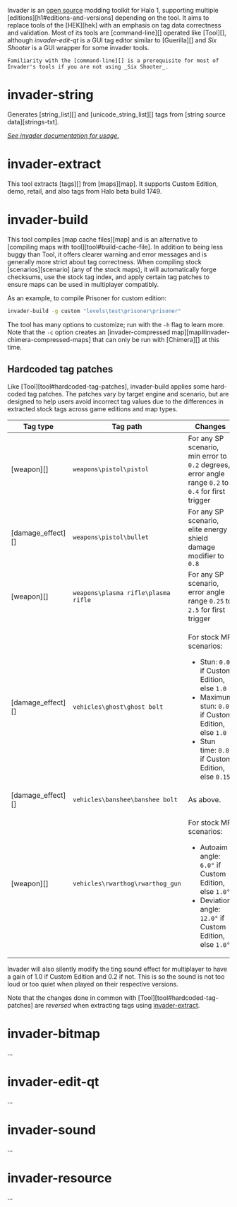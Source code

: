 Invader is an [open source][invader-repo] modding toolkit for Halo 1, supporting multiple [editions][h1#editions-and-versions] depending on the tool. It aims to replace tools of the [HEK][hek] with an emphasis on tag data correctness and validation. Most of its tools are [command-line][] operated like [Tool][], although _invader-edit-qt_ is a GUI tag editor similar to [Guerilla][] and _Six Shooter_ is a GUI wrapper for some invader tools.

```.alert
Familiarity with the [command-line][] is a prerequisite for most of
Invader's tools if you are not using _Six Shooter_.
```

# invader-string
Generates [string_list][] and [unicode_string_list][] tags from [string source data][strings-txt].

[_See invader documentation for usage._](https://github.com/SnowyMouse/invader#invader-string)

# invader-extract
This tool extracts [tags][] from [maps][map]. It supports Custom Edition, demo, retail, and also tags from Halo beta build 1749.

# invader-build
This tool compiles [map cache files][map] and is an alternative to [compiling maps with tool][tool#build-cache-file]. In addition to being less buggy than Tool, it offers clearer warning and error messages and is generally more strict about tag correctness. When compiling stock [scenarios][scenario] (any of the stock maps), it will automatically forge checksums, use the stock tag index, and apply certain tag patches to ensure maps can be used in multiplayer compatibly.

As an example, to compile Prisoner for custom edition:

```sh
invader-build -g custom "levels\test\prisoner\prisoner"
```

The tool has many options to customize; run with the `-h` flag to learn more. Note that the `-c` option creates an [invader-compressed map][map#invader-chimera-compressed-maps] that can only be run with [Chimera][] at this time.

## Hardcoded tag patches
Like [Tool][tool#hardcoded-tag-patches], invader-build applies some hard-coded tag patches. The patches vary by target engine and scenario, but are designed to help users avoid incorrect tag values due to the differences in extracted stock tags across game editions and map types.

|Tag type         |Tag path                           |Changes
|-----------------|-----------------------------------|----------------
|[weapon][]       |`weapons\pistol\pistol`            |For any SP scenario, min error to `0.2` degrees, error angle range `0.2` to `0.4` for first trigger
|[damage_effect][]|`weapons\pistol\bullet`            |For any SP scenario, elite energy shield damage modifier to `0.8`
|[weapon][]       |`weapons\plasma rifle\plasma rifle`|For any SP scenario, error angle range `0.25` to `2.5` for first trigger
|[damage_effect][]|`vehicles\ghost\ghost bolt`        |<p>For stock MP scenarios:</p><ul><li>Stun: <code>0.0</code> if Custom Edition, else <code>1.0</code></li><li>Maximum stun: <code>0.0</code> if Custom Edition, else <code>1.0</code></li><li>Stun time: <code>0.0</code> if Custom Edition, else <code>0.15</code></li></ul>
|[damage_effect][]|`vehicles\banshee\banshee bolt`    |As above.
|[weapon][]       |`vehicles\rwarthog\rwarthog_gun`   |<p>For stock MP scenarios:</p><ul><li>Autoaim angle: <code>6.0°</code> if Custom Edition, else <code>1.0°</code></li><li>Deviation angle: <code>12.0°</code> if Custom Edition, else <code>1.0°</code></li></ul>

Invader will also silently modify the ting sound effect for multiplayer to have a gain of 1.0 if Custom Edition and 0.2 if not. This is so the sound is not too loud or too quiet when played on their respective versions.

Note that the changes done in common with [Tool][tool#hardcoded-tag-patches] are _reversed_ when extracting tags using [invader-extract](#invader-extract).

# invader-bitmap
...

# invader-edit-qt
...

# invader-sound
...

# invader-resource
...

[invader-repo]: https://github.com/Kavawuvi/invader
